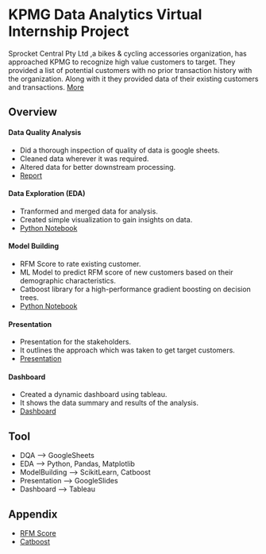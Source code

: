 
# KPMG Data Analytics Virtual Internship Project

Sprocket Central Pty Ltd ,a bikes & cycling accessories organization, has approached KPMG to recognize high value customers to target. They provided a list of potential customers with no prior transaction history with the organization. Along with it they provided data of their existing customers and transactions.
[More](https://www.theforage.com/virtual-internships/theme/m7W4GMqeT3bh9Nb2c/KPMG-Data-Analytics-Virtual-Internship)

## Overview
#### Data Quality Analysis
- Did a thorough inspection of quality of data is google sheets.
- Cleaned data wherever it was required.
- Altered data for better downstream processing.
- [Report](https://docs.google.com/document/d/1ds-pXY8mok3ksSyu4P5i8TN6IDMyu9xx7Ne1twBkKbg/edit?usp=sharing)
#### Data Exploration (EDA)
- Tranformed and merged data for analysis.
- Created simple visualization to gain insights on data.
- [Python Notebook](https://colab.research.google.com/drive/1TFOaymyi6WyVfvMy88KLPlQ8Y870juPt?usp=sharing)

#### Model Building
- RFM Score to rate existing customer.
- ML Model to predict RFM score of new customers based on their demographic characteristics.
- Catboost library for a high-performance gradient boosting on decision trees.
- [Python Notebook](https://colab.research.google.com/drive/1TFOaymyi6WyVfvMy88KLPlQ8Y870juPt?usp=sharing)
#### Presentation
- Presentation for the stakeholders.
- It outlines the approach which was taken to get target customers.
- [Presentation](https://docs.google.com/presentation/d/1dWQdJJL_dtQ1aOJ9O0oMwRAIBaOC7FognvMx2I9G6SE/edit?usp=sharing)

#### Dashboard
- Created a dynamic dashboard using tableau.
- It shows the data summary and results of the analysis.
- [Dashboard](https://public.tableau.com/views/SprocketCentralKPMG/Dashboard1?:language=en-US&:display_count=n&:origin=viz_share_link)
## Tool

- DQA --> GoogleSheets
- EDA --> Python, Pandas, Matplotlib
- ModelBuilding --> ScikitLearn, Catboost
- Presentation --> GoogleSlides
- Dashboard --> Tableau
## Appendix

 - [RFM Score](https://www.datacamp.com/community/tutorials/introduction-customer-segmentation-python)
 - [Catboost](https://catboost.ai/)
